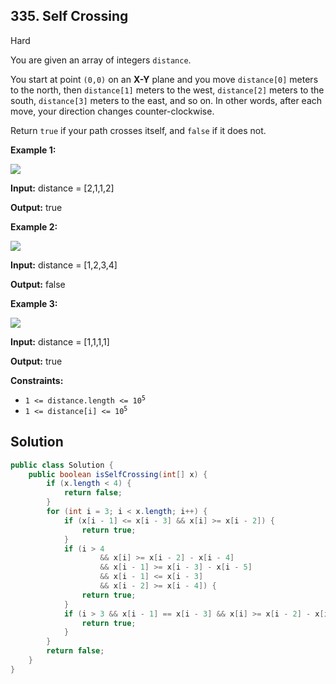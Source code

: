 ## 335\. Self Crossing

Hard

You are given an array of integers `distance`.

You start at point `(0,0)` on an **X-Y** plane and you move `distance[0]` meters to the north, then `distance[1]` meters to the west, `distance[2]` meters to the south, `distance[3]` meters to the east, and so on. In other words, after each move, your direction changes counter-clockwise.

Return `true` if your path crosses itself, and `false` if it does not.

**Example 1:**

![](https://assets.leetcode.com/uploads/2021/03/14/selfcross1-plane.jpg)

**Input:** distance = [2,1,1,2]

**Output:** true 

**Example 2:**

![](https://assets.leetcode.com/uploads/2021/03/14/selfcross2-plane.jpg)

**Input:** distance = [1,2,3,4]

**Output:** false 

**Example 3:**

![](https://assets.leetcode.com/uploads/2021/03/14/selfcross3-plane.jpg)

**Input:** distance = [1,1,1,1]

**Output:** true 

**Constraints:**

*   <code>1 <= distance.length <= 10<sup>5</sup></code>
*   <code>1 <= distance[i] <= 10<sup>5</sup></code>

## Solution

```java
public class Solution {
    public boolean isSelfCrossing(int[] x) {
        if (x.length < 4) {
            return false;
        }
        for (int i = 3; i < x.length; i++) {
            if (x[i - 1] <= x[i - 3] && x[i] >= x[i - 2]) {
                return true;
            }
            if (i > 4
                    && x[i] >= x[i - 2] - x[i - 4]
                    && x[i - 1] >= x[i - 3] - x[i - 5]
                    && x[i - 1] <= x[i - 3]
                    && x[i - 2] >= x[i - 4]) {
                return true;
            }
            if (i > 3 && x[i - 1] == x[i - 3] && x[i] >= x[i - 2] - x[i - 4]) {
                return true;
            }
        }
        return false;
    }
}
```